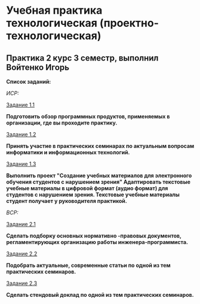 # Учебная практика технологическая (проектно-технологическая)
## Практика 2 курс 3 семестр, выполнил Войтенко Игорь

**Список заданий:**

*ИСР:*

[Задание 1.1](https://github.com/Igor-voy/3sem-practice/blob/master/%D0%97%D0%B0%D0%B4%D0%B0%D0%BD%D0%B8%D0%B5%201.1.pdf)

**Подготовить  обзор программных продуктов, применяемых в организации, где вы проходите практику.**

[Задание 1.2](https://github.com/Igor-voy/3sem-practice/blob/master/%D0%97%D0%B0%D0%B4%D0%B0%D0%BD%D0%B8%D0%B5%201.2.pdf)

**Принять участие в практических семинарах по актуальным вопросам информатики и информационных технологий.**

[Задание 1.3]()

**Выполнить проект "Создание учебных материалов для электронного обучения студентов с нарушением зрения"
Адаптировать текстовые учебные материалы в цифровой формат (аудио формат) для студентов с нарушением зрения.
Текстовые учебные материалы студент получает у руководителя практикой.**

*ВСР:*

[Задание 2.1](https://github.com/Igor-voy/3sem-practice/blob/master/%D0%97%D0%B0%D0%B4%D0%B0%D0%BD%D0%B8%D0%B5%202.1.pdf)

**Сделать подборку основных нормативно -правовых документов, регламентирующих организацию работы инженера-программиста.**

[Задание 2.2](https://github.com/Igor-voy/3sem-practice/blob/master/%D0%97%D0%B0%D0%B4%D0%B0%D0%BD%D0%B8%D0%B5%202.2.pdf)

**Подобрать актуальные, современные статьи по одной из тем практических семинаров.**

[Задание 2.3](https://github.com/Igor-voy/3sem-practice/blob/master/%D0%97%D0%B0%D0%B4%D0%B0%D0%BD%D0%B8%D0%B5%202.3.pdf)

**Сделать стендовый доклад по одной из тем практических семинаров.**
